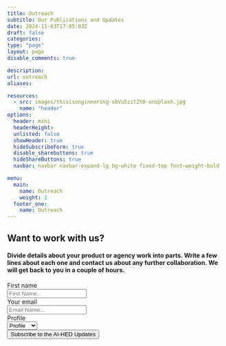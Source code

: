 ```yaml
---
title: Outreach
subtitle: Our Publications and Updates
date: 2024-11-03T17:05:03Z
draft: false
categories: 
type: "page"
layout: page
disable_comments: true

description:
url: outreach
aliases:

resources:
  - src: images/thisisengineering-sbVu5zitZt0-unsplash.jpg
    name: "header"
options:
  header: mini
  headerHeight:
  unlisted: false
  showHeader: true
  hideSubscribeForm: true
  disable_sharebuttons: true
  hideShareButtons: true
  navbar: navbar navbar-expand-lg bg-white fixed-top font-weight-bold

menu:
  main:
    name: Outreach
    weight: 1
  footer_one:
    name: Outreach
---
```


<div class="about-contact">
        <div class="container">
          <div class="row">
            <div class="col-md-8 mr-auto ml-auto">
              <h2 class="text-center title">Want to work with us?</h2>
              <h4 class="text-center description">Divide details about your product or agency work into parts. Write a few lines about each one and contact us about any further collaboration. We will get back to you in a couple of hours.</h4>
              <form class="contact-form">
                <div class="row">
                  <div class="col-md-4">
                    <label>First name</label>
                    <div class="input-group">
                      <div class="input-group-prepend">
                        <span class="input-group-text"><i class="now-ui-icons users_circle-08"></i></span>
                      </div>
                      <input type="text" class="form-control" placeholder="First Name..." autocomplete="firstname">
                    </div>
                  </div>
                  <div class="col-md-4">
                    <label>Your email</label>
                    <div class="input-group">
                      <div class="input-group-prepend">
                        <span class="input-group-text"><i class="now-ui-icons ui-1_email-85"></i></span>
                      </div>
                      <input type="text" class="form-control" placeholder="Email Name..." autocomplete="email">
                    </div>
                  </div>
                  <div class="col-md-4">
                      <div class="form-group">
                        <label for="profile" class="control-label">Profile</label>
                        <div class="input-group">
                          <div class="input-group-prepend">
                            <span class="input-group-text">
                              <i class="fas fa-briefcase"></i>
                            </span>
                          </div>
                          <select id="profile" class="form-control custom-select">
                            <option value="" disabled selected required>Profile</option>
                            <option value="1">Teacher</option>
                            <option value="2">Student</option>
                            <option value="3">Trainer</option>
                          </select>
                        </div>
                      </div>
                  </div>
                </div>
                <div class="row">
                  <div class="col-md-6 ml-auto mr-auto text-center">
                    <button class="btn btn-primary btn-round mt-4 btn-lg font-weight-bold">
                      Subscribe to the AI-HED Updates
                    </button>
                  </div>
                </div>
              </form>
            </div>
          </div>
        </div>
      </div>